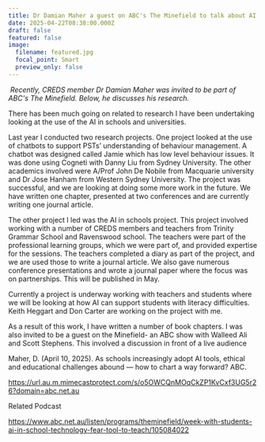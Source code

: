 ```yaml
---
title: Dr Damian Maher a guest on ABC's The Minefield to talk about AI and education
date: 2025-04-22T08:38:00.000Z
draft: false
featured: false
image:
  filename: featured.jpg
  focal_point: Smart
  preview_only: false
---
```

 *Recently, CREDS member Dr Damian Maher was invited to be part of ABC's The Minefield. Below, he discusses his research.* 

There has been much going on related to research I have been undertaking looking at the use of the AI in schools and universities. 

Last year I conducted two research projects. One project looked at the use of chatbots to support PSTs’ understanding of behaviour management. A chatbot was designed called Jamie which has low level behaviour issues. It was done using Cogneti with Danny Liu from Sydney University. The other academics involved were A/Prof John De Nobile from Macquarie university and Dr Jose Hanham from Western Sydney University. The project was successful, and we are looking at doing some more work in the future. We have written one chapter, presented at two conferences and are currently writing one journal article.

The other project I led was the AI in schools project. This project involved working with a number of CREDS members and teachers from Trinity Grammar School and Ravenswood school. The teachers were part of the professional learning groups, which we were part of, and provided expertise for the sessions. The teachers completed a diary as part of the project, and we are used those to write a journal article. We also gave numerous conference presentations and wrote a journal paper where the focus was on partnerships. This will be published in May. 

Currently a project is underway working with teachers and students where we will be looking at how AI can support students with literacy difficulties. Keith Heggart and Don Carter are working on the project with me. 

As a result of this work, I have written a number of book chapters. I was also invited to be a guest on the Minefield- an ABC show with Walleed Ali and Scott Stephens. This involved a discussion in front of a live audience

Maher, D. (April 10, 2025). As schools increasingly adopt AI tools, ethical and educational challenges abound — how to chart a way forward? ABC.

<https://url.au.m.mimecastprotect.com/s/o5OWCQnMOqCkZP1KvCxf3UG5r26?domain=abc.net.au>

Related Podcast 

<https://www.abc.net.au/listen/programs/theminefield/week-with-students-ai-in-school-technology-fear-tool-to-teach/105084022>
